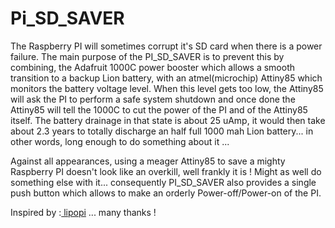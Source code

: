 # Pi_SD_SAVER
The Raspberry PI will sometimes corrupt it's SD card when there is a power failure. The main purpose of the PI_SD_SAVER is to  prevent this by combining, the Adafruit 1000C power booster which allows a smooth transition to a backup Lion battery, with an atmel(microchip) Attiny85 which monitors the battery voltage level. When this level gets too low, the Attiny85 will ask the PI to perform a safe system shutdown and once done the Attiny85 will tell the 1000C to cut the power of the PI and of the Attiny85 itself. The battery drainage in that state is about 25 uAmp, it would then take about 2.3 years to totally discharge an half full 1000 mah Lion battery... in other words, long enough to do something about it ...  

Against all appearances, using a meager Attiny85 to save a mighty Raspberry PI doesn't look like an overkill, well frankly it is !  Might as well do something else with it... consequently PI_SD_SAVER also provides a single push button which allows to make an orderly Power-off/Power-on of the PI.   
  
  
Inspired by :<a href="https://github.com/NeonHorizon/lipopi"> lipopi</a> ... many thanks !

